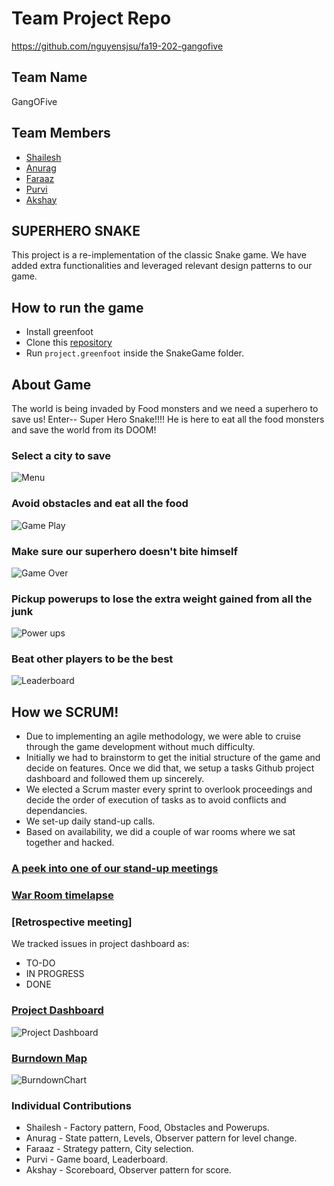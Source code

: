 

# Team Project Repo 
https://github.com/nguyensjsu/fa19-202-gangofive

## Team Name
GangOFive

## Team Members

* [Shailesh](https://github.com/shailesh-nyk)
* [Anurag](https://github.com/anuragpatro92)
* [Faraaz](https://github.com/Faraaz1994)
* [Purvi](https://github.com/purvimisal)
* [Akshay](https://github.com/itselavia)

## SUPERHERO SNAKE

This project is a re-implementation of the classic Snake game. 
We have added extra functionalities and leveraged relevant design patterns to our game.

## How to run the game
* Install greenfoot
* Clone this [repository](https://github.com/nguyensjsu/fa19-202-gangofive)
* Run `project.greenfoot` inside the SnakeGame folder.

## About Game
The world is being invaded by Food monsters and we need a superhero to save us!
Enter-- Super Hero Snake!!!! He is here to eat all the food monsters and save the world from its DOOM!

### Select a city to save
![Menu](https://github.com/nguyensjsu/fa19-202-gangofive/blob/master/images/citychoice.PNG)

### Avoid obstacles and eat all the food
![Game Play](https://github.com/nguyensjsu/fa19-202-gangofive/blob/master/images/gameplay.PNG)

### Make sure our superhero doesn't bite himself
![Game Over](https://github.com/nguyensjsu/fa19-202-gangofive/blob/master/images/gameover.PNG)

### Pickup powerups to lose the extra weight gained from all the junk
![Power ups](https://github.com/nguyensjsu/fa19-202-gangofive/blob/master/images/powerup.PNG)

### Beat other players to be the best
![Leaderboard](https://github.com/nguyensjsu/fa19-202-gangofive/blob/master/images/leaderboard.png)

## How we SCRUM!
* Due to implementing an agile methodology, we were able to cruise through the game development without much difficulty.
* Initially we had to brainstorm to get the initial structure of the game and decide on features. Once we did that, we setup a tasks Github project dashboard and followed them up sincerely.
* We elected a Scrum master every sprint to overlook proceedings and decide the order of execution of tasks as to avoid conflicts and dependancies.
* We set-up daily stand-up calls.
* Based on availability, we did a couple of war rooms where we sat together and hacked.

### [A peek into one of our stand-up meetings](https://youtu.be/6d8G0HvwsAU)
### [War Room timelapse](https://youtu.be/rTMK5nJpflw)
### [Retrospective meeting]

We tracked issues in project dashboard as:
 * TO-DO
 * IN PROGRESS
 * DONE
 
### [Project Dashboard](https://github.com/nguyensjsu/fa19-202-gangofive/projects/1)
![Project Dashboard](https://github.com/nguyensjsu/fa19-202-gangofive/blob/master/images/tasklist.PNG)

### [Burndown Map](https://drive.google.com/open?id=17wDf-XC1Z2RsjCP6MO7xHkV1n7OW8417)
![BurndownChart](https://github.com/nguyensjsu/fa19-202-gangofive/tree/master/images/burndown.png)


### Individual Contributions
* Shailesh - Factory pattern, Food, Obstacles and Powerups.
* Anurag - State pattern, Levels, Observer pattern for level change.
* Faraaz - Strategy pattern, City selection.
* Purvi - Game board, Leaderboard.
* Akshay - Scoreboard, Observer pattern for score.


